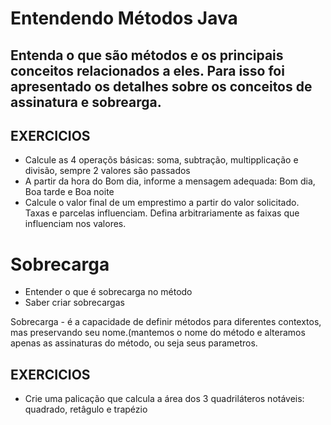 # Entendendo Métodos Java

## Entenda o que são métodos e os principais conceitos relacionados a eles. Para isso foi apresentado os detalhes sobre os conceitos de assinatura e sobrearga.

## EXERCICIOS

- Calcule as 4 operaçõs básicas: soma, subtração, multipplicação e divisão, sempre 2 valores são passados
- A partir da hora do Bom dia, informe a mensagem adequada: Bom dia, Boa tarde e Boa noite
- Calcule o valor final de um emprestimo a partir do valor solicitado. Taxas e parcelas influenciam. Defina arbitrariamente as faixas que influenciam nos valores. 

# Sobrecarga
- Entender o que é sobrecarga no método
- Saber criar sobrecargas

Sobrecarga - é a capacidade de definir métodos para diferentes contextos, mas preservando seu nome.(mantemos o nome do método e alteramos apenas as assinaturas do método, ou seja seus parametros.

## EXERCICIOS
- Crie uma palicação que calcula a área dos 3 quadriláteros notáveis: quadrado, retâgulo e trapézio
